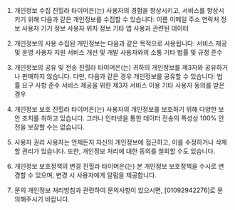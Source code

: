 1. 개인정보 수집
진힐라 타이머은(는) 사용자의 경험을 향상시키고, 서비스를 향상시키기 위해 다음과 같은 개인정보를 수집할 수 있습니다:
이름
이메일 주소
연락처 정보
사용자 기기 정보
사용자 위치 정보
기타 앱 사용과 관련된 데이터

2. 개인정보의 사용
수집된 개인정보는 다음과 같은 목적으로 사용됩니다:
서비스 제공 및 운영
사용자 지원
서비스 개선 및 개발
사용자와의 소통
기타 법률 및 규정 준수

3. 개인정보의 공유 및 전송
진힐라 타이머은(는) 귀하의 개인정보를 제3자와 공유하거나 판매하지 않습니다. 다만, 다음과 같은 경우 개인정보를 공유할 수 있습니다:
법률 요구 사항 준수
서비스 제공을 위한 제3자 서비스 이용
기타 사용자 동의를 받은 경우

4. 개인정보 보호
진힐라 타이머은(는) 사용자의 개인정보를 보호하기 위해 다양한 보안 조치를 취하고 있습니다. 그러나 인터넷을 통한 데이터 전송의 특성상 100% 안전을 보장할 수는 없습니다.

5. 사용자 권리
사용자는 언제든지 자신의 개인정보에 접근하고, 이를 수정하거나 삭제할 권리가 있습니다. 또한, 개인정보 처리에 대한 동의를 철회할 수도 있습니다.

6. 개인정보 보호정책의 변경
진힐라 타이머은(는) 본 개인정보 보호정책을 수시로 변경할 수 있으며, 변경 시 사용자에게 알림을 제공합니다.

7. 문의
개인정보 처리방침과 관련하여 문의사항이 있으시면, [01092942276]로 문의해주시기 바랍니다.
